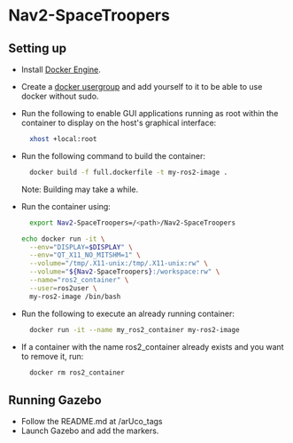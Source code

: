 # Nav2-SpaceTroopers
## Setting up
- Install [Docker Engine](https://docs.docker.com/engine/install/ubuntu/).

- Create a [docker usergroup](https://docs.docker.com/engine/install/linux-postinstall/) and add yourself to it to be able to use docker without sudo.

- Run the following to enable GUI applications running as root within the container to display on the host's graphical interface:
  ```bash
    xhost +local:root
  ```

- Run the following command to build the container:
  ```bash
    docker build -f full.dockerfile -t my-ros2-image .
    ```
  Note: Building may take a while.

- Run the container using:
  ```bash
    export Nav2-SpaceTroopers=/<path>/Nav2-SpaceTroopers
  ```
    ```bash
    echo docker run -it \
      --env="DISPLAY=$DISPLAY" \
      --env="QT_X11_NO_MITSHM=1" \
      --volume="/tmp/.X11-unix:/tmp/.X11-unix:rw" \
      --volume="${Nav2-SpaceTroopers}:/workspace:rw" \
      --name="ros2_container" \
      --user=ros2user \
      my-ros2-image /bin/bash

    ```
- Run the following to execute an already running container:
  ```bash
    docker run -it --name my_ros2_container my-ros2-image
    ```
- If a container with the name ros2_container already exists and you want to remove it, run:
  ```bash
    docker rm ros2_container
    ```


## Running Gazebo
- Follow the README.md at /arUco_tags
- Launch Gazebo and add the markers. 
